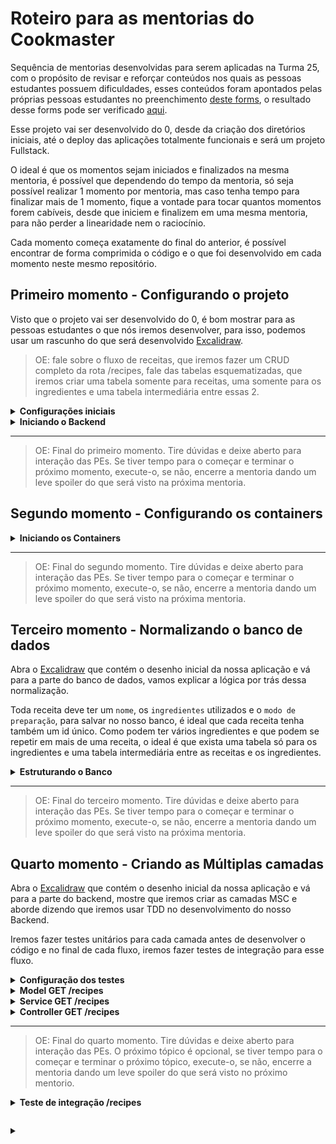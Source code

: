 # Roteiro para as mentorias do Cookmaster

Sequência de mentorias desenvolvidas para serem aplicadas na Turma 25, com o propósito de revisar e reforçar conteúdos nos quais as pessoas estudantes possuem dificuldades, esses conteúdos foram apontados pelas próprias pessoas estudantes no preenchimento [deste forms](https://forms.gle/6EdTi8LecdZVUiyt9), o resultado desse forms pode ser verificado [aqui](https://betrybe.slack.com/archives/C03N2F2FGKA/p1680096291916419?thread_ts=1680016591.667539&cid=C03N2F2FGKA).

Esse projeto vai ser desenvolvido do 0, desde da criação dos diretórios iniciais, até o deploy das aplicações totalmente funcionais e será um projeto Fullstack.

O ideal é que os momentos sejam iniciados e finalizados na mesma mentoria, é possível que dependendo do tempo da mentoria, só seja possível realizar 1 momento por mentoria, mas caso tenha tempo para finalizar mais de 1 momento, fique a vontade para tocar quantos momentos forem cabíveis, desde que iniciem e finalizem em uma mesma mentoria, para não perder a linearidade nem o raciocínio.

Cada momento começa exatamente do final do anterior, é possível encontrar de forma comprimida o código e o que foi desenvolvido em cada momento neste mesmo repositório.

## Primeiro momento - Configurando o projeto

Visto que o projeto vai ser desenvolvido do 0, é bom mostrar para as pessoas estudantes o que nós iremos desenvolver, para isso, podemos usar um rascunho do que será desenvolvido [Excalidraw](https://excalidraw.com/#json=6wcoKP05324pM-kWfEPJc,8l9ZOf9zpwMn1Y8nOyL0XA).

> OE: fale sobre o fluxo de receitas, que iremos fazer um CRUD completo da rota /recipes, fale das tabelas esquematizadas, que iremos criar uma tabela somente para receitas, uma somente para os ingredientes e uma tabela intermediária entre essas 2.

<details>
<summary><strong>Configurações iniciais</strong></summary>

> OE: Abra o VSCode em um diretório vazio que você escolher para utilizar na mentoria, a sugestão é que o nome desse diretório seja Cookmaster

1. Faça a conexão do seu diretório local com o repositório no github onde você irá disponibilizar o código para as PEs:

~~~bash
git remote add triboA git@github.com:tryber/sd-0XX-a-live-lectures.git
git remote add triboB git@github.com:tryber/sd-0XX-b-live-lectures.git
~~~

> OE: É possível que surjam dúvidas sobre essa adição de remotos, tire um tempo para possíveis dúvidas, explique que é possível adicionarmos vários remotos nos nossos projetos, e que o *alias* do `origin` é somente o padrão. Utilize o comando `git remote -v` para exibir os remotos desse projeto.

2. Crie uma branch nova:

~~~bash
gco -b cookmaster-configs-iniciais
~~~

3. Criar os diretórios para iniciar a criação da aplicação:

~~~bash
mkdir backend frontend
~~~

4. Entre no diretório do frontend e inicie uma aplicação `React`:

~~~bash
cd frontend
npx create-react-app .
~~~

> OE: Mostre a aplicação rodando no navegador e depois encerre a aplicação por enquanto utilizando o Ctrl + C

5. Entre no diretório do backend e inicie uma aplicação `Node.js`:

~~~bash
cd ../backend
npm init -y 
~~~

> OE: Mostre o arquivo package.json, mostre que foi criado com somente 1 script e que não possui nenhuma dependência instalada ainda.

6. Instale algumas dependências

> OE: Peça colaboração das PEs para determinar quais dependências serão instaladas

~~~bash
npm i express mysql2 sequelize
~~~

> OE: Mostre novamente o package.json e mostre que as dependências foram instaladas

7. Instale dependências de desenvolvimento

~~~bash
npm i -D typescript @types/express @types/node @types/sequelize ts-node-dev nodemon
~~~

8. Inicie a configuração do eslint:

~~~bash
npx eslint --init
~~~

> OE: Utilize as configurações abaixo:

![eslint configs backend](./images/eslint-configs-backend.png)

9. Adicione novas configurações ao arquivo `.eslintrc.json`

> OE: Utilize as configurações [desse arquivo](./backend/.eslintrc.json)

10. Crie o arquivo `.eslintignore`

~~~bash
touch .eslintignore 
~~~

11. Adicione as seguintes linhas ao `.eslintignore`:

~~~.eslintignore
nyc.config.js
node_modules/
tests/
build/
src/database/migrations
src/database/seeders
src/database/config
src/database/models/index.ts
~~~

> OE: É possível que algumas dúvidas surjam sobre o motivo de estarem sendo adicionados aqui diretórios que ainda não existem e como você sabe que serão esses, diga que é por experiências prévias e que se for necessário, você pode alterar esse arquivo, removendo ou adicionando novos diretórios.

12. Crie o arquivo `.gitignore`:

~~~bash
touch .gitignore
~~~

13. Adicione o diretório `node_modules` ao arquivo `.gitignore`:

~~~.gitignore
node_modules
~~~

14. Faça um commit descritivo

> OE: utilize a extensão `Conventional Commits`, se quiser, ou faça os commits de forma tradicional pelo terminal, ou use a aba `Source Control` do VSCode para fazer os commits.

15. Faça um push:

~~~bash
git push triboA cookmaster-configs-iniciais
git push triboB cookmaster-configs-iniciais
~~~

</details>

<details>
<summary><strong>Iniciando o Backend</strong></summary>

Visto que a base do frontend já foi criada com o comando `npx create-react-app .`, vamos somente criar os arquivos de inicialização do backend.

> OE: Os comandos a seguir estarão considerando que o seu terminal esteja dentro do diretório `backend`

1. Crie o arquivo `tsconfig.json`:

~~~bash
touch tsconfig.json
~~~

2. Adicione as seguintes configurações no arquivo `tsconfig.json`:

~~~json
{
  "compilerOptions": {
    "module": "commonjs",
    "target": "es6",
    "rootDir": "./src",
    "outDir": "./dist",
    "esModuleInterop": true,
    "strict": true
  }
}
~~~

3. Crie o diretório `src`:

~~~bash
mkdir src
~~~

4. Crie os arquivos `server.ts` e `app.ts`:

~~~bash
touch src/server.ts src/app.ts
~~~

5. Adicione o seguinte código no arquivo `app.ts`:

~~~typescript
// app.ts
import express, { Request, Response } from 'express';

const app = express();

app.use(express.json());

app.get('/', (_req: Request, res: Response) => {
  res.status(200).send('A API tá on!');
});

export default app;
~~~

6. Adicione o seguinte código no arquivo `server.ts`:

~~~typescript
// server.ts
import app from './app';

const PORT = process.env.APP_PORT || 3001;

app.listen(PORT, () => {
  console.log(`Server is running at PORT: ${PORT}`);
});
~~~

7. Adicione os seguintes scripts no arquivo `package.json`:

~~~json
// ...
  "dev": "nodemon --watch \"./src/**\" ./src/server.ts",
  "tsnd": "tsnd ./src/server.ts",
  "start": "npm run build && node ./dist/index.js",
  "build": "tsc"
// ..
~~~

8. Rode a aplicação usando o script `dev`:

~~~bash
npm run dev
~~~

9. Faça uma requisição para a rota `/`:

~~~http
localhost:3001/
~~~

> OE: Mostre a resposta da requisição e que é exatamente o que nós colocamos pra retornar no arquivo `app.ts`, depois disso pare a aplicação utilizando Ctrl + C.

10. Rode a aplicação usando o script `tsnd`:

~~~bash
npm run tsnd
~~~

> OE: Faça novamente a requisição para a rota `/` e mostre que a resposta foi a mesma, o ponto aqui é mostrar que dá pra usar 2 recursos diferentes para rodar nossas aplicações, mas que o resultado é o mesmo. Fique a vontade caso queira modificar o arquivo `app.ts` e mostrar os servidores recarregando. A partir daqui você escolhe qual dos 2 scripts você irá usar.

11. Faça um commit descritivo

> OE: utilize a extensão `Conventional Commits`, se quiser, ou faça os commits de forma tradicional pelo terminal, ou use a aba `Source Control` do VSCode para fazer os commits.

12. Faça um push:

~~~bash
git push triboA cookmaster-configs-iniciais
git push triboB cookmaster-configs-iniciais
~~~

</details>

---

> OE: Final do primeiro momento. Tire dúvidas e deixe aberto para interação das PEs.
> Se tiver tempo para o começar e terminar o próximo momento, execute-o, se não, encerre a mentoria dando um leve spoiler do que será visto na próxima mentoria.

## Segundo momento - Configurando os containers

<details>
<summary><strong>Iniciando os Containers</strong></summary>

1. Crie uma branch nova:

~~~bash
gco -b cookmaster-docker
~~~

> OE: Os comandos a seguir estarão considerando que o seu terminal esteja dentro do diretório `raiz`

2. Criar o arquivo `docker-compose.yml`:

~~~bash
touch docker-compose.yml
~~~

3. Criar os arquivos `Dockerfile`

~~~bash
touch backend/Dockerfile frontend/Dockerfile 
~~~

4. Abra o arquivo `docker-compose` e adicionar as seguintes configurações:

> OE: adicione as configurações 1 por 1 e comente sobre elas, tirando dúvidas se surgirem;
> Na hora de escrever o `command` escolha o script que você tiver mais familiaridade ou preferência, `dev` ou `tsnd`;

~~~yml
version: '3.9'
services:
  frontend:
    container_name: cookmaster-fe
    build: ./frontend
    ports:
      - 3000:3000
    working_dir: /app-frontend
    volumes: 
      - ./frontend/src:/app-frontend/src
    depends_on:
      backend:
        condition: service_healthy
    # Os `healthcheck` devem garantir que a aplicação
    # está operacional, antes de liberar o container
    healthcheck:
      test: ["CMD", "lsof", "-t", "-i:3000"]  # Caso utilize outra porta interna para o front, altere ela aqui também
      timeout: 10s
      retries: 5
  backend:
    container_name: cookmaster-be
    build: ./backend
    ports:
      - 3001:3001
    working_dir: /app-backend
    # Caso queira que o container esteja atualizado durante o desenvolvimento, sem que você precise ficar fazendo down e up dos containers, descomente as 3 linhas abaixo
    # Escolha o script você vai adicionar aqui de acordo com o que você preferir usar, dev ou tsnd
    command: dev 
    volumes: 
      - ./backend/src:/app-backend/src
    depends_on:
      db:
        condition: service_healthy
    environment:
      - APP_PORT=3001
      - JWT_SECRET=jwt_secret
      # Os dados abaixo se referem ao container `db`
      # Dica: Relembre aqui da comunicação interna entre containers
      - DB_USER=root
      - DB_PASS=123456
      - DB_HOST=db
      - DB_PORT=3306
    healthcheck:
      test: ["CMD", "lsof", "-t", "-i:3001"] # Caso utilize outra porta interna para o back, altere ela aqui também
      timeout: 10s
      retries: 5
  db:
    image: mysql:8.0.21
    container_name: cookmaster-db
    ports:
      - 3002:3306
    environment:
      - MYSQL_ROOT_PASSWORD=123456
    restart: 'always'
    healthcheck:
      test: ["CMD", "mysqladmin" ,"ping", "-h", "localhost"] # Deve aguardar o banco ficar operacional
      timeout: 10s
      retries: 5
    cap_add:
      - SYS_NICE # Deve omitir alertas menores
~~~

5. Abra o arquivo `backend/Dockerfile` e adicione as seguintes configurações:

>OE: adicione as configurações 1 por 1 e comente sobre elas, tirando dúvidas se surgirem

~~~Dockerfile
FROM node:16.14-alpine

WORKDIR /app-backend

COPY package*.json ./

RUN npm install

COPY . ./

EXPOSE 3001

ENTRYPOINT [ "npm", "run" ]

CMD [ "start" ]
~~~

6. Abra o arquivo `frontend/Dockerfile` e adicione as seguintes configurações:

>OE: adicione as configurações 1 por 1 e comente sobre elas, tirando dúvidas se surgirem

~~~Dockerfile
FROM node:16.14-alpine

WORKDIR /app-frontend

COPY package*.json ./

RUN npm install

COPY . ./

EXPOSE 3000

ENTRYPOINT [ "npm", "run" ]

CMD [ "start" ]
~~~

7. Rode o comando para subir os containers:

~~~bash
docker-compose up -d
~~~

8. Mostre os logs do container do backend:

~~~bash
docker logs -f cookmaster-be
~~~

9. Mostre os logs do container do frontend:

~~~bash
docker logs -f cookmaster-fe
~~~

10. Mostre os logs do container do banco de dados:

~~~bash
docker logs -f cookmaster-db
~~~

> OE: User Ctrl + C para parar a exibição de qualquer um dos containers

11. Abra no navegador o caminho `localhost:3000` e mostre a aplicação frontend rodando

12. Abra no navegador o caminho `localhost:3001` e mostre a resposta do backend

> OE: É esperado aqui que essa parte gere dúvidas de como isso aconteceu e como o `Docker` subiu as aplicações e porque não é necessário rodar os comandos para subir as aplicações, volte nos Dockerfile's e mostre as linhas dos `ENTRYPOINT`s e `CMD`s, explique que essas duas linhas estão executando os comandos para rodar os scripts que vão subir as aplicações.

13. Faça um commit descritivo

> OE: utilize a extensão `Conventional Commits`, se quiser, ou faça os commits de forma tradicional pelo terminal, ou use a aba `Source Control` do VSCode para fazer os commits.

14. Faça um push:

~~~bash
git push triboA cookmaster-docker
git push triboB cookmaster-docker
~~~

</details>

---

> OE: Final do segundo momento. Tire dúvidas e deixe aberto para interação das PEs.
> Se tiver tempo para o começar e terminar o próximo momento, execute-o, se não, encerre a mentoria dando um leve spoiler do que será visto na próxima mentoria.

## Terceiro momento - Normalizando o banco de dados

Abra o [Excalidraw](https://excalidraw.com/#json=6wcoKP05324pM-kWfEPJc,8l9ZOf9zpwMn1Y8nOyL0XA) que contém o desenho inicial da nossa aplicação e vá para a parte do banco de dados, vamos explicar a lógica por trás dessa normalização.

Toda receita deve ter um `nome`, os `ingredientes` utilizados e o `modo de preparação`, para salvar no nosso banco, é ideal que cada receita tenha também um id único. Como podem ter vários ingredientes e que podem se repetir em mais de uma receita, o ideal é que exista uma tabela só para os ingredientes e uma tabela intermediária entre as receitas e os ingredientes.

<details>
<summary><strong>Estruturando o Banco</strong></summary>

1. Crie uma branch nova:

~~~bash
gco -b cookmaster-banco-de-dados
~~~

> OE: Os comandos a seguir estarão considerando que o seu terminal esteja dentro do diretório `backend`

2. Crie o diretório `database`:

~~~bash
mkdir src/database
~~~

3. Crie o arquivo `cookmaster.sql`:

~~~bash
touch src/database/cookmaster.sql
~~~

> OE: Os próximos passos estarão considerando que você está editando o arquivo `cookmaster.sql`
> Após cada passo, rode as querys

4. Adicione as querys para droppar e criar o banco:

~~~sql
DROP DATABASE IF EXISTS cookmaster;

CREATE DATABASE cookmaster;
~~~

5. Adicione a query para criar a tabela `recipes`:

~~~sql
CREATE TABLE cookmaster.recipes(
  id INTEGER NOT NULL PRIMARY KEY,
  name VARCHAR(25) NOT NULL,
  preparation VARCHAR(500) NOT NULL
);
~~~

6. Adicione a query para popular a tabela `recipes`:

~~~sql
INSERT INTO cookmaster.recipes VALUES
  (1, 'banana caramelizada', 'coloque o açúcar na frigideira até virar caramelo e jogue a banana'),
  (2, 'Frango do Jacquin', '10 min no forno'),
  (3, 'Pudim de leite condensado', 'bata o leite condensado, o creme de leite e os ovos no liquidificador por 5 minutos, enquanto isso, coloque o açúcar na frigideira até virar caramelo, ponha o caramelo em uma forma e despeje a misturam em cima, coloque para gelar'),
  (4, 'Bolo de fubá', 'coloque o fubá, a farinha de trigo e o fermento em pó em um recipiente e misture. Ponha no liquidificador, 3 ovos, o leite, o óleo e o açúcar. Junte as duas misturas e misture. Transfira a massa para uma forma untada. Leve para assar por 30 minutos'),
  (5, 'Arroz doce', 'Misture o arroz com a água fria numa panela grande para cozinhar. Com duas gemas e açúcar, faça uma gemada e misture com o leite condensado. Misture o arroz com a gemada, o leite condensado e o leite de coco e continue mexendo por 5 min'),
  (6, 'Bolo de abacate', 'Amasse o abacate até que vire uma pasta. Em uma batedeira, adicione o açúcar, a manteiga e bata até formar um creme depois adicione os outros ingredientes, adicione o abacate a massa. Despeje a massa em uma forma untada. Leve ao forno por 50 minutos');
~~~

7. Adicione a query para criar a tabela `ingredients`:

~~~sql
CREATE TABLE IF NOT EXISTS cookmaster.ingredients(
  id INTEGER NOT NULL PRIMARY KEY,
  name VARCHAR(50) NOT NULL
);
~~~

8. Adicione a query para popular a tabela `ingredients`:

~~~sql
INSERT INTO cookmaster.ingredients VALUES
  (1, 'Abacate amassado'),
  (2, 'Açúcar'),
  (3, 'Água'),
  (4, 'Arroz'),
  (5, 'Banana'),
  (6, 'Baunilha'),
  (7, 'Canela em pó'),
  (8, 'Creme de leite'),
  (9, 'Farinha de trigo'),
  (10, 'Fermento em pó'),
  (11, 'Frango'),
  (12, 'Fubá'),
  (13, 'Gemas'),
  (14, 'Leite'),
  (15, 'Leite condensado'),
  (16, 'Leite de coco'),
  (17, 'Leite em pó'),
  (18, 'Manteiga'),
  (19, 'Óleo'),
  (20, 'Ovos');
~~~

9. Adicione a query para criar a tabela `recipes_ingredients`:

~~~sql
CREATE TABLE IF NOT EXISTS cookmaster.recipes_ingredients(
  `recipe_id` INT NOT NULL, 
  `ingredient_id` INT NOT NULL,
  FOREIGN KEY (`recipe_id`) REFERENCES cookmaster.recipes (id),
  FOREIGN KEY (`ingredient_id`) REFERENCES cookmaster.ingredients (id),
  PRIMARY KEY (`recipe_id`, `ingredient_id`)
);
~~~

10. Adicione a query para popular a tabela `recipes_ingredients`:

~~~sql
INSERT INTO cookmaster.recipes_ingredients VALUES
  (1, 5),
  (1, 2),
  (2, 11),
  (3, 15),
  (3, 8),
  (3, 20),
  (3, 2),
  (4, 12),
  (4, 9),
  (4, 10),
  (4, 20),
  (4, 14),
  (4, 19),
  (4, 2),
  (5, 4),
  (5, 15),
  (5, 13),
  (5, 2),
  (5, 16),
  (5, 7),
  (5, 3),
  (6, 1),
  (6, 9),
  (6, 18),
  (6, 2),
  (6, 20),
  (6, 6),
  (6, 10),
  (6, 17);
~~~

> OE: Mostre como ficou o banco e cada uma das tabelas

11. Faça um commit descritivo

> OE: utilize a extensão `Conventional Commits`, se quiser, ou faça os commits de forma tradicional pelo terminal, ou use a aba `Source Control` do VSCode para fazer os commits.

12. Faça um push:

~~~bash
git push triboA cookmaster-docker
git push triboB cookmaster-docker
~~~

</details>

---

> OE: Final do terceiro momento. Tire dúvidas e deixe aberto para interação das PEs.
> Se tiver tempo para o começar e terminar o próximo momento, execute-o, se não, encerre a mentoria dando um leve spoiler do que será visto na próxima mentoria.

## Quarto momento - Criando as Múltiplas camadas

Abra o [Excalidraw](https://excalidraw.com/#json=6wcoKP05324pM-kWfEPJc,8l9ZOf9zpwMn1Y8nOyL0XA) que contém o desenho inicial da nossa aplicação e vá para a parte do backend, mostre que iremos criar as camadas MSC e aborde dizendo que iremos usar TDD no desenvolvimento do nosso Backend.

Iremos fazer testes unitários para cada camada antes de desenvolver o código e no final de cada fluxo, iremos fazer testes de integração para esse fluxo.

<details>
<summary><strong>Configuração dos testes</strong></summary>

1. Crie uma branch nova:

~~~bash
gco -b cookmaster-crud-com-sql
~~~

> OE: Os comandos a seguir estarão considerando que o seu terminal esteja dentro do diretório `backend`

2. Instale as dependências que iremos utilizar para os testes:

~~~bash
npm i -D @istanbuljs/nyc-config-typescript chai chai-http mocha nyc sinon sinon-chai chai-as-promised @types/chai @types/chai-http @types/mocha @types/sinon @types/sinon-chai @types/chai-as-promised
~~~

3. Adicione os seguintes scripts no arquivo `package.json`:

~~~json
// ...
  "test": "mocha -r ts-node/register ./tests/{unit,integration}/**/*$NAME*.{test,spec}.ts -t 10000 --exit",
  "test:watch": "mocha -r ts-node/register  ./tests/{unit,integration}/**/*$NAME*.{test,spec}.ts --watch --recursive --exit",
  "coverage": "nyc npm run test",
  "coverage:watch": "nyc npm run test:watch"
// ..
~~~

4. Crie o arquivo `nyc.config.js`:

~~~bash
touch nyc.config.js
~~~

5. Adicione as seguintes configurações ao arquivo `nyc.config.js`:

~~~javascript
module.exports = {
  all: true,
  extends: "@istanbuljs/nyc-config-typescript",
  exclude: [
    'src/tests',
    'src/database/config',
    'src/database/migrations',
    'src/database/seeders',
    'src/database/models'
  ],
  include: ['src/**/*.ts']
};
~~~

6. Crie os diretórios `tests` e `tests/unit`:

~~~bash
mkdir tests tests/unit
~~~

7. Faça um commit descritivo

> OE: utilize a extensão `Conventional Commits`, se quiser, ou faça os commits de forma tradicional pelo terminal, ou use a aba `Source Control` do VSCode para fazer os commits.

8. Faça um push:

~~~bash
git push triboA cookmaster-crud-com-sql
git push triboB cookmaster-crud-com-sql
~~~

</details>

<details>
<summary><strong>Model GET /recipes</strong></summary>

> OE: Os comandos a seguir estarão considerando que o seu terminal esteja dentro do diretório `backend`

1. Crie o diretório `tests/unit/models`:

~~~bash
mkdir tests/unit/models
~~~

2. Crie o arquivo `Recipes.Model.test.ts`:

~~~bash
touch tests/unit/models/Recipes.Model.test.ts
~~~

> OE: Os próximos passos estarão considerando que você está editando o arquivo `Recipes.Model.test.ts`

3. Adicione as seguintes linhas ao arquivo:

~~~typescript
// tests/unit/models/Recipes.Model.test.ts
import * as sinon from 'sinon';
import * as chai from 'chai';
import { describe } from 'mocha';

const { expect } = chai;
~~~

4. Crie um `describe`:

~~~typescript
// tests/unit/models/Recipes.Model.test.ts
//...

describe('Model GET /recipes', () => {
  describe('Success cases', () => {});
  describe('Failure cases', () => {});
});

~~~

5. Dentro do `describe` de `Success cases` adicione o seguinte código:

~~~typescript
// tests/unit/models/Recipes.Model.test.ts
// ...

  describe('Success cases', () => {
    describe('if there are recipes registered', () => {
      before(() => {
        sinon.stub(connection, "execute").resolves(allRecipesDbResponse);
      });

      after(() => {
        sinon.restore();
      });

      it("return an array", async () => {
        const recipes = await recipesModel.getAll();
        expect(recipes).to.be.an('array');
      });

      it("return all recipes", async () => {
        const recipes = await recipesModel.getAll();
        expect(recipes).to.be.deep.equal(allRecipes);
      });
    });
  });
// ...

~~~

6. Dentro do `describe` de `Failure cases` adicione o seguinte código:

~~~typescript
// tests/unit/models/Recipes.Model.test.ts
// ...

  describe('Failure cases', () => {
    describe('if there are no recipes registered', () => {
      before(() => {
        sinon
          .stub(connection, "execute")
          .resolves([]);
      });

      after(() => {
        sinon.restore();
      });

      it("return a undefined", async () => {
        const recipes = await recipesModel.getAll();
        expect(recipes).to.be.undefined;
      });
    });
  });
// ...

~~~

> OE: Chame a atenção das PEs para o fato de ter alguns erros sendo apontados, que algumas coisas não estão referenciadas e que estamos tentando usar, coisas que ainda não existem, isso é normal no TDD.
> Sairemos do arquivo `Recipes.Model.test.ts`

7. Crie o diretório `mocks`:

~~~bash
mkdir tests/mocks
~~~

8. Crie o arquivo `recipes.mock.ts`:

~~~bash
touch tests/mocks/recipes.mock.ts
~~~

9. Abra o arquivo `tests/mocks/recipes.mock.ts` e adicione as seguintes linhas:

~~~typescript
// tests/mocks/recipes.mock.ts
const allRecipesDbResponse = [ 
  [
    {
      id: 1,
      name: 'banana caramelizada',
      preparation: 'coloque o açúcar na frigideira até virar caramelo e jogue a banana',
      ingredients: [
        'Açúcar',
        'Banana'
      ]
    },
    {
      id: 2,
      name: 'Frango do Jacquin',
      preparation: '10 min no forno',
      ingredients: [
        'Frango'
      ]
    },
    {
      id: 3,
      name: 'Pudim de leite condensado',
      preparation: 'bata o leite condensado, o creme de leite e os ovos no liquidificador por 5 minutos, enquanto isso, coloque o açúcar na frigideira até virar caramelo, ponha o caramelo em uma forma e despeje a misturam em cima, coloque para gelar',
      ingredients: [
        'Açúcar',
        'Creme de leite',
        'Leite condensado',
        'Ovos'
      ]
    },
    {
      id: 4,
      name: 'Bolo de fubá',
      preparation: 'coloque o fubá, a farinha de trigo e o fermento em pó em um recipiente e misture. Ponha no liquidificador, 3 ovos, o leite, o óleo e o açúcar. Junte as duas misturas e misture. Transfira a massa para uma forma untada. Leve para assar por 30 minutos',
      ingredients: [
        'Açúcar',
        'Farinha de trigo',
        'Fermento em pó',
        'Fubá',
        'Leite',
        'Óleo',
        'Ovos'
      ]
    },
    {
      id: 5,
      name: 'Arroz doce',
      preparation: 'Misture o arroz com a água fria numa panela grande para cozinhar. Com duas gemas e açúcar, faça uma gemada e misture com o leite condensado. Misture o arroz com a gemada, o leite condensado e o leite de coco e continue mexendo por 5 min',
      ingredients: [
        'Açúcar',
        'Água',
        'Arroz',
        'Canela em pó',
        'Gemas',
        'Leite condensado',
        'Leite de coco'
      ]
    },
    {
      id: 6,
      name: 'Bolo de abacate',
      preparation: 'Amasse o abacate até que vire uma pasta. Em uma batedeira, adicione o açúcar, a manteiga e bata até formar um creme depois adicione os outros ingredientes, adicione o abacate a massa. Despeje a massa em uma forma untada. Leve ao forno por 50 minutos',
      ingredients: [
        'Abacate amassado',
        'Açúcar',
        'Baunilha',
        'Farinha de trigo',
        'Fermento em pó',
        'Leite em pó',
        'Manteiga',
        'Ovos'
      ]
    }
  ]
]

const allRecipes = [
  {
    id: 1,
    name: 'banana caramelizada',
    preparation: 'coloque o açúcar na frigideira até virar caramelo e jogue a banana',
    ingredients: [
      'Açúcar',
      'Banana'
    ]
  },
  {
    id: 2,
    name: 'Frango do Jacquin',
    preparation: '10 min no forno',
    ingredients: [
      'Frango'
    ]
  },
  {
    id: 3,
    name: 'Pudim de leite condensado',
    preparation: 'bata o leite condensado, o creme de leite e os ovos no liquidificador por 5 minutos, enquanto isso, coloque o açúcar na frigideira até virar caramelo, ponha o caramelo em uma forma e despeje a misturam em cima, coloque para gelar',
    ingredients: [
      'Açúcar',
      'Creme de leite',
      'Leite condensado',
      'Ovos'
    ]
  },
  {
    id: 4,
    name: 'Bolo de fubá',
    preparation: 'coloque o fubá, a farinha de trigo e o fermento em pó em um recipiente e misture. Ponha no liquidificador, 3 ovos, o leite, o óleo e o açúcar. Junte as duas misturas e misture. Transfira a massa para uma forma untada. Leve para assar por 30 minutos',
    ingredients: [
      'Açúcar',
      'Farinha de trigo',
      'Fermento em pó',
      'Fubá',
      'Leite',
      'Óleo',
      'Ovos'
    ]
  },
  {
    id: 5,
    name: 'Arroz doce',
    preparation: 'Misture o arroz com a água fria numa panela grande para cozinhar. Com duas gemas e açúcar, faça uma gemada e misture com o leite condensado. Misture o arroz com a gemada, o leite condensado e o leite de coco e continue mexendo por 5 min',
    ingredients: [
      'Açúcar',
      'Água',
      'Arroz',
      'Canela em pó',
      'Gemas',
      'Leite condensado',
      'Leite de coco'
    ]
  },
  {
    id: 6,
    name: 'Bolo de abacate',
    preparation: 'Amasse o abacate até que vire uma pasta. Em uma batedeira, adicione o açúcar, a manteiga e bata até formar um creme depois adicione os outros ingredientes, adicione o abacate a massa. Despeje a massa em uma forma untada. Leve ao forno por 50 minutos',
    ingredients: [
      'Abacate amassado',
      'Açúcar',
      'Baunilha',
      'Farinha de trigo',
      'Fermento em pó',
      'Leite em pó',
      'Manteiga',
      'Ovos'
    ]
  }
]

export { allRecipesDbResponse, allRecipes }

~~~

10. Faça a importação das constantes `allRecipesDbResponse` e `allRecipes` no arquivo `tests/unit/models/Recipes.Model.test.ts`:

~~~typescript
// tests/unit/models/Recipes.Model.test.ts
// ...

import { allRecipesDbResponse, allRecipes } from '../../mocks/recipes.mock';

// ...
~~~

> OE: É esperado que dê o erro `'rootDir' is expected to contain all source files.`, vamos arrumar isso logo abaixo

11. Adicione uma configuração no arquivo `tsconfig.json`:

~~~json
// "compilerOptions": {
   // ...
//  },
"exclude": ["tests", "**/*.test.ts"]
~~~

12. Crie o diretório `src/models`:

~~~bash
mkdir src/models
~~~

13. Crie o arquivo `Recipes.Model.ts`:

~~~bash
touch src/models/Recipes.Model.ts
~~~

14. Abra o arquivo `src/models/Recipes.Model.ts` e adicione as seguintes linhas:

~~~typescript
// src/models/Recipes.Model.ts
export default abstract class RecipesModel { 
  constructor() {} 
}
~~~

15. Importe e instancie a classe `RecipesModel` no arquivo `tests/unit/models/Recipes.Model.test.ts`:

~~~typescript
// tests/unit/models/Recipes.Model.test.ts
// ...
// import { allRecipesDbResponse, allRecipes } from '../../mocks/recipes.mock';
import RecipesModel from '../../../src/models/Recipes.Model';

const recipesModel = new RecipesModel();
// ...
~~~

> OE: É esperado que dê erro falando que `a propriedade 'getAll' não existe no tipo 'RecipesModel'`, mostre isso para as PEs, vamos corrigir isso mais abaixo.

16. Crie o método `getAll` dentro da classe `RecipesModel`:

~~~typescript
// src/models/Recipes.Model.ts
// export default abstract class RecipesModel { 
//   constructor() {} 

  public async getAll() {}
// }
~~~

> OE: Mostre que o erro anterior sumiu, mas ainda temos um erro com o `connection`, ainda não foi declarado, mostre isso para as PEs
> E teremos também um erro de que o tipo `IRecipe` não foi declarado, iremos resolver isso mais tarde.

17. Crie o arquivo `connection.ts`:

~~~bash
touch src/models/connection.ts
~~~

18. Abra o arquivo `src/models/connection.ts` e adicione as seguintes linhas:

~~~typescript
const mysql = require('mysql2/promise');

const connection = mysql.createPool({
  host: process.env.DB_HOST || 'localhost',
  user: process.env.DB_USER || 'root',
  password: process.env.DB_PASS || '123456',
  port: process.env.DB_PORT || '3306'
});

export default connection;
~~~

19. Faça a importação do `connection` no arquivo `tests/unit/models/Recipes.Model.test.ts`

~~~typescript
// tests/unit/models/Recipes.Model.test.ts
// ...
// import RecipesModel from '../../../src/models/Recipes.Model';
import connection from '../../../src/models/connection';

// ...
~~~

> OE: Mostre que não tem mais erros nos arquivos

20. Execute algum script de teste:

~~~bash
npm test
npm run test:watch
npm run coverage
npm run coverage:watch
~~~

> OE: Mostre o terminal após a execução dos testes, é esperado que o it `return a undefined` está passando antes da implementação, mude a assertion para `.not.to.be.undefined` e mostre que o it quebra.

21. Crie o diretório `src/interfaces`:

~~~bash
mkdir src/interfaces
~~~

22. Crie o arquivo `IRecipe.interface.ts`:

~~~bash
touch src/interfaces/IRecipe.interface.ts
~~~

23. Abra o arquivo `src/interfaces/IRecipe.interface.ts` e adicione as seguintes linhas:

~~~typescript
// src/interfaces/IRecipe.interface.ts
export interface IRecipe {
  id?: number;
  name: string;
  ingredients: string[];
  preparation: string;
}
~~~

24. Importe a interface `IRecipe` no arquivo `src/models/Recipes.Model.ts` e tipe o retorno do método `getAll`:

~~~typescript
// src/models/Recipes.Model.ts
import { IRecipe } from "../interfaces/IRecipe.interface";

// ...
  public async getAll(): Promise<IRecipe[] | undefined> {}

// ...
~~~

25. Adicione as seguintes linhas no arquivo `src/models/Recipes.Model.ts` :

~~~typescript
// src/models/Recipes.Model.ts
// ...

  // public async getAll(): Promise<IRecipe[] | undefined> {
    const query = `SELECT r.id, r.name, preparation, JSON_ARRAYAGG(i.name) as ingredients
      FROM cookmaster.recipes as r JOIN cookmaster.recipes_ingredients as rp ON r.id = rp.recipe_id
      JOIN cookmaster.ingredients as i ON i.id = rp.ingredient_id GROUP BY r.id ORDER BY r.id;`

    const [recipes] = await connection.execute(query);

    return recipes;
  // }
// ...
~~~

> OE: Rode novamente os testes e mostre eles passando.

26. Faça um commit descritivo

> OE: utilize a extensão `Conventional Commits`, se quiser, ou faça os commits de forma tradicional pelo terminal, ou use a aba `Source Control` do VSCode para fazer os commits.

27. Faça um push:

~~~bash
git push triboA cookmaster-crud-com-sql
git push triboB cookmaster-crud-com-sql
~~~

</details>

<details>
<summary><strong>Service GET /recipes</strong></summary>

> OE: Os comandos a seguir estarão considerando que o seu terminal esteja dentro do diretório `backend`

1. Crie o diretório `tests/unit/services`:

~~~bash
mkdir tests/unit/services
~~~

2. Crie o arquivo `Recipes.Service.test.ts`:

~~~bash
touch tests/unit/services/Recipes.Service.test.ts
~~~

> OE: Os próximos passos estarão considerando que você está editando o arquivo `Recipes.Service.test.ts`

3. Adicione as seguintes linhas ao arquivo:

~~~typescript
// tests/unit/services/Recipes.Service.test.ts
import * as sinon from 'sinon';
import * as chai from 'chai';
import chaiAsPromised from 'chai-as-promised';
import { describe } from 'mocha';
import RecipesModel from '../../../src/models/Recipes.Model';
import { allRecipes } from '../../mocks/recipes.mock';
import { IRecipe } from '../../../src/interfaces/IRecipe.interface';

const recipesModel = new RecipesModel();

chai.use(chaiAsPromised);

const { expect } = chai;
~~~

> OE: Diga que já está aproveitando algumas coisas do teste do Model

4. Crie um `describe`:

~~~typescript
// tests/unit/services/Recipes.Service.test.ts
//...

describe('Service GET /recipes', () => {
  describe('Success cases', () => {});
  describe('Failure cases', () => {});
});

~~~

5. Dentro do `describe` de `Success cases` adicione o seguinte código:

~~~typescript
// tests/unit/services/Recipes.Service.test.ts
// ...

  describe('Success cases', () => {
    describe('if there are recipes registered', () => {
      before(() => {
        sinon.stub(recipesModel, "getAll").resolves(allRecipes as IRecipe[]);
      });

      after(() => {
        sinon.restore();
      });

      it("return an array", async () => {
        const recipes = await recipesService.getAll();
        expect(recipes).to.be.an('array');
      });

      it("return all recipes", async () => {
        const recipes = await recipesService.getAll();
        expect(recipes).to.be.deep.equal(allRecipes);
      });
    });
  });
// ...

~~~

6. Dentro do `describe` de `Failure cases` adicione o seguinte código:

~~~typescript
// tests/unit/services/Recipes.Service.test.ts
// ...

  describe('Failure cases', () => {
    describe('if there are no recipes registered', () => {
      before(() => {
        sinon
          .stub(recipesModel, "getAll")
          .resolves(undefined);
      });

      after(() => {
        sinon.restore();
      });

      it("return a undefined", async () => {
        return expect(recipesService.getAll()).to.be.rejectedWith('NoRecipesFound');
      });
    });
  });
// ...

~~~

> OE: Chame a atenção das PEs para o fato de que novamente temos alguns de que estamos tentando usar coisas que ainda não existem.

7. Crie o diretório `src/services`:

~~~bash
mkdir src/services
~~~

8. Crie o arquivo `Recipes.Service.ts`:

~~~bash
touch src/services/Recipes.Service.ts
~~~

9. Abra o arquivo `src/services/Recipes.Service.ts` e adicione as seguintes linhas:

~~~typescript
// src/services/Recipes.Service.ts
export default abstract class RecipesService { 
  constructor() {} 
}
~~~

10. Importe e instancie a classe `RecipesService` no arquivo `tests/unit/services/Recipes.Service.test.ts`:

~~~typescript
// tests/unit/services/Recipes.Service.test.ts
// ...
// import RecipesModel from '../../../src/models/Recipes.Model';
import RecipesService from '../../../src/services/Recipes.Service';
// ...

// const recipesModel = new RecipesModel();
const recipesService = new RecipesService();
// ...
~~~

> OE: É esperado que dê erro falando que `a propriedade 'getAll' não existe no tipo 'RecipesService'`, mostre isso para as PEs, vamos corrigir isso mais abaixo.

11. Crie o método `getAll` dentro da classe `RecipesService`:

~~~typescript
// src/services/Recipes.Service.ts
// export default abstract class RecipesService { 
//   constructor() {} 

  public async getAll() {}
// }
~~~

> OE: Mostre que não tem mais erros nos arquivos

12. Execute algum script de teste:

~~~bash
npm test
npm run test:watch
npm run coverage
npm run coverage:watch
~~~

> OE: Chame a atenção para o fato dos testes não estarem passando

13. Importe a interface `IRecipe` no arquivo `src/services/Recipes.Service.ts` e tipe o retorno do método `getAll`:

~~~typescript
// src/services/Recipes.Service.ts
import { IRecipe } from "../interfaces/IRecipe.interface";

// ...
  public async getAll(): Promise<IRecipe[]> {}

// ...
~~~

14. Adicione as seguintes linhas no arquivo `src/services/Recipes.Service.ts` :

~~~typescript
// src/services/Recipes.Service.ts
// import { IRecipe } from "../interfaces/IRecipe.interface";
import RecipesModel from "../models/Recipes.Model";

// export default class RecipesService {
  constructor(private _model = new RecipesModel()) {}

  // public async getAll(): Promise<IRecipe[]> {
    const recipes = await this._model.getAll();

    if (!recipes) throw new Error('NoRecipesFound');
    
    return recipes;
//   }
// }
~~~

> OE: Rode novamente os testes e mostre eles passando.

15. Faça um commit descritivo

> OE: utilize a extensão `Conventional Commits`, se quiser, ou faça os commits de forma tradicional pelo terminal, ou use a aba `Source Control` do VSCode para fazer os commits.

16. Faça um push:

~~~bash
git push triboA cookmaster-crud-com-sql
git push triboB cookmaster-crud-com-sql
~~~

</details>

<details>
<summary><strong>Controller GET /recipes</strong></summary>

> OE: Os comandos a seguir estarão considerando que o seu terminal esteja dentro do diretório `backend`

1. Crie o diretório `tests/unit/controllers`:

~~~bash
mkdir tests/unit/controllers
~~~

2. Crie o arquivo `Recipes.Controller.test.ts`:

~~~bash
touch tests/unit/controllers/Recipes.Controller.test.ts
~~~

> OE: Os próximos passos estarão considerando que você está editando o arquivo `Recipes.Controller.test.ts`

3. Adicione as seguintes linhas ao arquivo:

~~~typescript
// tests/unit/controllers/Recipes.Controller.test.ts
import * as sinon from 'sinon';
import * as chai from 'chai';
import { describe } from 'mocha';
import RecipesModel from '../../../src/models/Recipes.Model';
import RecipesService from '../../../src/services/Recipes.Service';
import { allRecipes } from '../../mocks/recipes.mock';
import { IRecipe } from '../../../src/interfaces/IRecipe.interface';
import chaiAsPromised from 'chai-as-promised';
import sinonChai from 'sinon-chai';

const recipesModel = new RecipesModel();
const recipesService = new RecipesService(recipesModel);

chai.use(chaiAsPromised);
chai.use(sinonChai);

const { expect } = chai;
~~~

> OE: Diga que já está aproveitando algumas coisas do teste do Model

4. Crie um `describe`:

~~~typescript
// tests/unit/controllers/Recipes.Controller.test.ts
//...

describe('Controller GET /recipes', () => {
  describe('Success cases', () => {});
  describe('Failure cases', () => {});
});

~~~

5. Dentro do `describe` de `Success cases` adicione o seguinte código:

~~~typescript
// tests/unit/controllers/Recipes.Controller.test.ts
// ...
  import { Request, Response } from 'express';

// ...
// describe('Controller GET /recipes', () => {
  const request = {} as Request;
  const response = {} as Response;
  response.status = sinon.stub().returns(response);
  response.json = sinon.stub().returns(response);

  describe('Success cases', () => {
    before(() => {
      sinon.stub(recipesService, "getAll").resolves(allRecipes);
    });

    after(() => {
      sinon.restore();
    });

    it("return status 200", async () => {
      await recipesController.getAll(request, response);
      expect(response.status).to.have.been.calledWith(200);
    });

    it("return all recipes", async () => {
      await recipesController.getAll(request, response);
      expect(response.json).to.have.been.calledWith(allRecipes);
    });
  });
// ...

~~~

6. Dentro do `describe` de `Failure cases` adicione o seguinte código:

~~~typescript
// tests/unit/services/Recipes.Service.test.ts
// ...

  describe('Failure cases', () => {
    const request = {} as Request;
    const response = {} as Response;
    response.status = sinon.stub().returns(response);
    response.json = sinon.stub().returns(response);

    before(() => {
      sinon
        .stub(recipesService, "getAll")
        .onCall(0)
        .throws(new Error('NoRecipesFound'))
        .onCall(1)
        .throws(new Error('Any error'));
    });

    after(() => {
      sinon.restore();
    });

    describe('if there are no recipes registered', () => {
      it("return status 404", async () => {
        await recipesController.getAll(request, response);
        expect(response.status).to.have.been.calledWith(404);
      });

      it("return message 'No recipes found'", async () => {
        await recipesController.getAll(request, response);
        expect(response.json).to.have.been.calledWith({
          message: "No recipes found",
        });
      });
    });

    describe('if there is an error on the server', () => {
      it("return status 500", async () => {
        await recipesController.getAll(request, response);
        expect(response.status).to.have.been.calledWith(500);
      });

      it("return message 'Internal Server Error'", async () => {
        await recipesController.getAll(request, response);
        expect(response.json).to.have.been.calledWith({
          message: "Internal Server Error",
        });
      });
    });
  });
// ...

~~~

> OE: Chame a atenção das PEs para o fato de ter alguns erros sendo apontados, que algumas coisas não estão referenciadas e que estamos coisas que ainda não existem, isso é normal no TDD.
> Sairemos do arquivo `Recipes.Controller.test.ts`

---

7. Crie o diretório `controllers`:

~~~bash
mkdir src/controllers
~~~

8. Crie o arquivo `Recipes.Controller.ts`:

~~~bash
touch src/controllers/Recipes.Controller.ts
~~~

9. Abra o arquivo `src/controllers/Recipes.Controller.ts` e adicione as seguintes linhas:

~~~typescript
// src/controllers/Recipes.Controller.ts
export default class RecipesController { 
  constructor() {} 
}
~~~

10. Importe e instancie a classe `Controller` no arquivo `tests/unit/controllers/Recipes.Controller.test.ts`:

~~~typescript
// ...
// import RecipesService from '../../../src/services/Recipes.Service';
import RecipesController from '../../src/controllers/Recipes.Controller';

// ...
const recipesService = new RecipesService(recipesModel);
const recipesController = new RecipesController(recipesService);
// ...
~~~

> OE: É esperado que dê erro falando que a classe esperava 0 argumentos e recebeu 1, mostre isso para as PEs, vamos corrigir isso mais abaixo.
> É esperado que dê erro falando que `a propriedade 'getAll' não existe no tipo 'RecipesController'`, mostre isso para as PEs, vamos corrigir isso mais abaixo.

11. Crie o método `getAll` dentro da classe `RecipesController`:

~~~typescript
// src/services/Recipes.Controller.ts

import { Request, Response } from "express";

// export default abstract class RecipesController { 
//   constructor() {} 

  public async getAll(req: Request, res: Response) {}
// }
~~~

12. Execute algum script de teste:

~~~bash
npm test
npm run test:watch
npm run coverage
npm run coverage:watch
~~~

> OE: Chame a atenção para o fato dos testes não estarem passando

13. Importe a interface `IRecipe` no arquivo `src/services/Recipes.Controller.ts` e tipe o retorno do método `getAll`:

~~~typescript
// src/services/Recipes.Controller.ts
import { IRecipe } from "../interfaces/IRecipe.interface";

// ...
  public async getAll(req: Request, res: Response): Promise<Response<IRecipe[]>> {}

// ...
~~~

14. Adicione as seguintes linhas no arquivo `src/controller/Recipes.Controller.ts` :

~~~typescript
// src/controller/Recipes.Controller.ts
// import { IRecipe } from "../interfaces/IRecipe.interface";
import RecipeService from "../services/Recipes.Service"

// export default class RecipesService {
  constructor(private _service = new RecipeService()) {}

  // public async getAll(): Promise<IRecipe[]> {

    try {
      const recipes = this._service.getAll()

      return res.status(200).json(recipes);
    } catch (err) {
      if (err instanceof Error && err.message === 'NoRecipesFound') {
        return res.status(404).json({ message: 'No recipes found' });
      }
      return res.status(500).json({ message: 'Internal Server Error' });
    }
//   }
// }
~~~

> OE: Rode novamente os testes e mostre eles passando.

15. Crie o diretório `routers`:

~~~bash
mkdir src/routers
~~~

16. Crie o arquivo `Recipes.Router.ts`:

~~~bash
touch src/routes/Recipes.Router.ts
~~~

17. Abra o arquivo `src/routes/Recipes.Router.ts` e adicione as seguintes linhas:

~~~typescript
// src/routes/Recipes.Router.ts
import { Router } from 'express';
import RecipesController from '../controllers/Recipes.Controller';

const recipesController = new RecipesController();

const router = Router();

router.route('/recipes')
  .get((req, res) => recipesController.getAll(req, res))

export default router;

~~~

18. Faça um commit descritivo

> OE: utilize a extensão `Conventional Commits`, se quiser, ou faça os commits de forma tradicional pelo terminal, ou use a aba `Source Control` do VSCode para fazer os commits.

19. Faça um push:

~~~bash
git push triboA cookmaster-crud-com-sql
git push triboB cookmaster-crud-com-sql
~~~

</details>

---

> OE: Final do quarto momento. Tire dúvidas e deixe aberto para interação das PEs.
> O próximo tópico é opcional, se tiver tempo para o começar e terminar o próximo tópico, execute-o, se não, encerre a mentoria dando um leve spoiler do que será visto no próximo mentorio.

<details>
<summary><strong>Teste de integração /recipes</strong></summary>

> OE: Os comandos a seguir estarão considerando que o seu terminal esteja dentro do diretório `backend`

1. Crie o diretório `tests/integration`:

~~~bash
mkdir tests/integration
~~~

2. Crie o arquivo `Recipes.test.ts`:

~~~bash
touch tests/integration/Recipes.test.ts
~~~

> OE: Os próximos passos estarão considerando que você está editando o arquivo `Recipes.test.ts`

3. Adicione as seguintes linhas ao arquivo:

~~~typescript
// tests/integration/Recipes.test.ts
import * as sinon from 'sinon';
import * as chai from 'chai';
// @ts-ignore
import chaiHttp = require('chai-http');
import { describe } from 'mocha';
import { Response } from 'superagent';
import app from '../../src/app';
import connection from '../../src/models/connection';
import { allRecipes, allRecipesDbResponse } from '../mocks/recipes.mock';

chai.use(chaiHttp);

let chaiLib = <any>chai;
let chaiRequestLib = chaiLib.default.request;

const { expect } = chai;
~~~

> OE: Diga que já está aproveitando algumas coisas do teste do Model

4. Crie um `describe`:

~~~typescript
// tests/integration/Recipes.test.ts
//...

describe('GET /recipes', () => {
  describe('GET /recipes', () => {
  let response: Response;

  describe('Success case', () => {});

  describe('Failure cases', () => {});
});
});

~~~

5. Dentro do `describe` de `Success cases` adicione o seguinte código:

~~~typescript
// tests/integration/Recipes.test.ts
//...

// describe('GET /recipes', () => {
  let response: Response;

  describe('Success case', () => {
    before(async () => {
      sinon
      .stub(connection, "execute")
      .resolves(allRecipesDbResponse);

      response = await chaiRequestLib(app).get('/recipes');
    });
    
    after(()=>{
      sinon.restore();
    });
      
    it('return status 200', async () => {
      expect(response).to.haveOwnProperty('status');
      expect(response.status).to.be.eq(200);
    });
    
    it('return all the recipes', async () => {
      expect(response).to.haveOwnProperty('body');
      expect(response.body).to.be.deep.equal(allRecipes);
    });
  });
// });
// ...

~~~

6. Dentro do `describe` de `Failure cases` adicione o seguinte código:

~~~typescript
// tests/integration/Recipes.test.ts
//...
  describe('Failure cases', () => {
    let response: Response;
    describe('if there are no recipes registered', () => {
      before(async () => {
        sinon
        .stub(connection, "execute")
        .onCall(0)
        .resolves([])
        .onCall(1)
        .throws(new Error('Any error'));
  
        response = await chaiRequestLib(app).get('/recipes');
      });
      
      after(()=>{
        sinon.restore();
      });

      it('return status 404', async () => {        
        expect(response).to.haveOwnProperty('status');
        expect(response.status).to.be.eq(404);
      });
      
      it('return message "No recipes found"', async () => {
        expect(response).to.haveOwnProperty('body');
        expect(response.body).to.haveOwnProperty('message');
        expect(response.body.message).to.be.equal('No recipes found');
      });
    });
  });
// ...

~~~

> OE: Rode os testes de cobertura e mostre qual a cobertura dos arquivos.

7. Crie um `describe`:

~~~typescript
// tests/integration/Recipes.test.ts
//...

describe('GET /', () => {});

// describe('GET /recipes', () => {
// ...

~~~

8. Dentro do `describe` de `GET /` adicione o seguinte código:

~~~typescript
// tests/integration/Recipes.test.ts
//...

// describe('GET /', () => {
  let response: Response;

  before(async () => {
    response = await chaiRequestLib(app).get('/');
  });

  it('return status 200', async () => {
    expect(response).to.haveOwnProperty('status');
    expect(response.status).to.be.eq(200);
  });
  
  it('return all the recipes', async () => {
    expect(response).to.haveOwnProperty('body');
    expect(response.text).to.be.equal('A API tá on fire!');
  });
// });
// ...

~~~

> OE: Rode novamente os testes e mostre qual a cobertura dos arquivos agora.

</details>

~~~typescript

~~~

<details>
<summary><strong></strong></summary>
</details>

~~~bash

~~~
